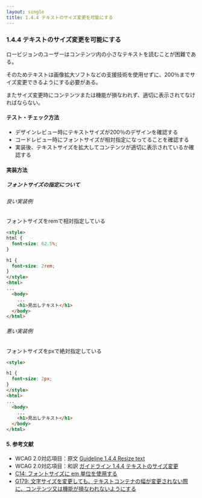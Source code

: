```yaml
---
layout: single
title: 1.4.4 テキストのサイズ変更を可能にする
---
```


### 1.4.4 テキストのサイズ変更を可能にする

ロービジョンのユーザーはコンテンツ内の小さなテキストを読むことが困難である。

そのためテキストは画像拡大ソフトなどの支援技術を使用せずに、200％までサイズ変更できるようにする必要がある。

またサイズ変更時にコンテンツまたは機能が損なわれず、適切に表示されてなければならない。

#### テスト・チェック方法

- デザインレビュー時にテキストサイズが200％のデザインを確認する
- コードレビュー時にフォントサイズが相対指定になってることを確認する
- 実装後、テキストサイズを拡大してコンテンツが適切に表示されているか確認する

#### 実装方法

##### フォントサイズの指定について

###### 良い実装例

フォントサイズをremで相対指定している

```html
<style>
html {
  font-size: 62.5%;
}

h1 {
  font-size: 2rem;
}
</style>
<html>
...
  <body>
    ...
    <h1>見出しテキスト</h1>
  </body>
</html>
```

###### 悪い実装例

フォントサイズをpxで絶対指定している

```html
<style>

h1 {
  font-size: 2px;
}
</style>
<html>
...
  <body>
    ...
    <h1>見出しテキスト</h1>
  </body>
</html>
```

#### 5. 参考文献

- WCAG 2.0対応項目：原文 [Guideline 1.4.4 Resize text](https://www.w3.org/TR/2008/REC-WCAG20-20081211/#visual-audio-contrast-scale)
- WCAG 2.0対応項目：和訳 [ガイドライン 1.4.4 テキストのサイズ変更](http://waic.jp/docs/WCAG20/Overview.html#visual-audio-contrast-scale)
- [C14: フォントサイズに em 単位を使用する](https://waic.jp/docs/WCAG-TECHS/C14.html)
- [G179: 文字サイズを変更しても、テキストコンテナの幅が変更されない際に、コンテンツ又は機能が損なわれないようにする](https://waic.jp/docs/WCAG-TECHS/G179.html)
